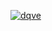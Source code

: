 
<p align="left"> <a href="https://github.com/ryo-ma/github-profile-trophy"><img src="https://github-profile-trophy.vercel.app/?username=dqve&theme=onedark&rank=nord&rank=SECRET,SSS,SS,S,AAA,AA,A&column=-1" alt="dqve" /></a> </p>

<!-- 
### Stats:
<p><img align="left" src="https://github-readme-stats.vercel.app/api/top-langs?username=dqve&show_icons=true&locale=en&layout=compact&theme=onedark" alt="dqve" /></p>
<br/>
<p>&nbsp;<img align="center" src="https://github-readme-stats.vercel.app/api?username=dqve&show_icons=true&locale=en&theme=onedark" alt="dqve" /></p>
<br/>
<p><img align="center" src="https://github-readme-streak-stats.herokuapp.com/?user=dqve&theme=onedark" alt="dqve" /></p>


### Hi there :grinning: 👋

Welcome to my github page 😊

I am a full stack javascript developer and more!

🔭 I usually be hacking around with a cup of coffee, blue light glasses, 300+ open chrome tabs and a text editor 🙃...

![](https://media.giphy.com/media/LmNwrBhejkK9EFP504/giphy.gif) -->

<!--
- 🌱 I’m currently learning Swift to strengthen my skills in ios development (what about android? I know Flutter and some Java 😅),
hopefully some interesting repo's spring up here soon ⚡⚡
- ▶ You can check out my **[30days30projects](https://dqve.github.io/30-Days-30-Projects/)** repo, for the **30days30projects** challenge that I started a while ago, for fun.
-->

<!--
[![David's github stats](https://github-readme-stats.vercel.app/api?username=dqve&show_icons=true)](https://github.com/anuraghazra/github-readme-stats)


**dqve/dqve** is a ✨ _special_ ✨ repository because its `README.md` (this file) appears on your GitHub profile.

Here are some ideas to get you started:

- 🔭 I’m currently working on ...
- 🌱 I’m currently learning ...
- 👯 I’m looking to collaborate on ...
- 🤔 I’m looking for help with ...
- 💬 Ask me about ...
- 📫 How to reach me: ...
- 😄 Pronouns: ...
- ⚡ Fun fact: ...
-->

<!-- 
## :construction: I build with:
<a href="https://javascript.com/">
    <img src="https://raw.githubusercontent.com/ipinmi/ColoredBadges/master/svg/dev/languages/js.svg" alt="javascript badge" style="vertical-align:top margin:6px 4px">
 </a> 
 
 <a href="https://reactjs.org/">
    <img src="https://raw.githubusercontent.com/ipinmi/ColoredBadges/master/svg/dev/frameworks/react.svg" alt="react badge" style="vertical-align:top margin:6px 4px">
 </a>
 
 <a href="https://sass-lang.com/">
    <img src="https://github.com/ipinmi/ColoredBadges/blob/master/svg/dev/languages/sass.svg" alt="sass badge" style="vertical-align:top margin:6px 4px">
 </a>
 
<a href="https://getbootstrap.com/">
    <img src="https://raw.githubusercontent.com/ipinmi/ColoredBadges/master/svg/dev/frameworks/bootstrap.svg" alt="bootstrap badge" style="vertical-align:top margin:6px 4px">
 </a>  
 
 
<a href="https://nodejs.com/">
    <img src="https://raw.githubusercontent.com/ipinmi/ColoredBadges/master/svg/dev/frameworks/nodejs.svg" alt="node badge" style="vertical-align:top margin:6px 4px">
 </a>  

  <a href="#">
    <img src="https://raw.githubusercontent.com/ipinmi/ColoredBadges/master/svg/dev/languages/swift.svg" alt="swift badge" style="vertical-align:top; margin:6px 4px">
  </a>  
  
<a href="https://python.org/">
    <img src="https://github.com/ipinmi/ColoredBadges/blob/master/svg/dev/languages/python.svg" alt="python badge" style="vertical-align:top margin:6px 4px">
 </a>

 <a href="https://code.visualstudio.com/">
    <img src="https://github.com/ipinmi/ColoredBadges/blob/master/svg/dev/tools/visualstudio_code.svg" alt="vs code badge" style="vertical-align:top margin:6px 4px">
 </a> 

 ## :speech_balloon: Find me Elsewhere!
 <a href="mailto:ayooladavid@outlook.com">
    <img src="https://raw.githubusercontent.com/ipinmi/ColoredBadges/master/svg/social/email_me.svg" alt="email badge" style="vertical-align:top margin:6px 4px">
 </a> 
 
 <a href="https://twitter.com/dqve__">
    <img src="https://raw.githubusercontent.com/ipinmi/ColoredBadges/master/svg/social/twitter.svg" alt="twitter badge" style="vertical-align:top margin:6px 4px">
 </a> 
 
 <a href="https://www.linkedin.com/in/david-ayo">
    <img src="https://raw.githubusercontent.com/ipinmi/ColoredBadges/master/svg/social/linkedin.svg" alt="linkedin badge" style="vertical-align:top margin:6px 4px">
 </a> 

<a href="https://davidayo.netlify.app/">
  <img src="https://raw.githubusercontent.com/ipinmi/ColoredBadges/master/svg/dev/misc/web.svg" alt="website badge" style="vertical-align:top; margin:6px 4px">
</a> 
<!--   
### GitHub Stats 
[![Top Langs](https://github-readme-stats.vercel.app/api/top-langs/?username=dqve)](https://github.com/dqve/)

##### CHEERS!
 -->
